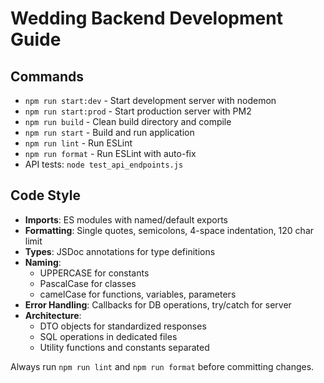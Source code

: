 # Wedding Backend Development Guide

## Commands
- `npm run start:dev` - Start development server with nodemon
- `npm run start:prod` - Start production server with PM2
- `npm run build` - Clean build directory and compile
- `npm run start` - Build and run application
- `npm run lint` - Run ESLint
- `npm run format` - Run ESLint with auto-fix
- API tests: `node test_api_endpoints.js`

## Code Style
- **Imports**: ES modules with named/default exports
- **Formatting**: Single quotes, semicolons, 4-space indentation, 120 char limit
- **Types**: JSDoc annotations for type definitions
- **Naming**: 
  - UPPERCASE for constants
  - PascalCase for classes
  - camelCase for functions, variables, parameters
- **Error Handling**: Callbacks for DB operations, try/catch for server
- **Architecture**: 
  - DTO objects for standardized responses
  - SQL operations in dedicated files
  - Utility functions and constants separated

Always run `npm run lint` and `npm run format` before committing changes.